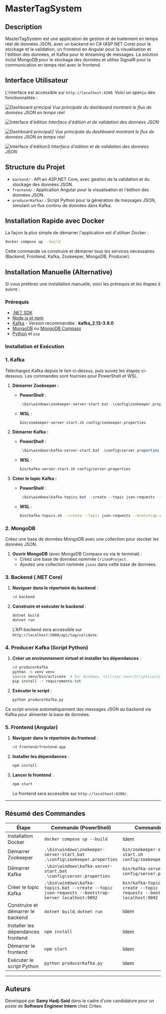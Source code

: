 # MasterTagSystem

## Description

MasterTagSystem est une application de gestion et de traitement en temps réel de données JSON, avec un backend en C# (ASP.NET Core) pour le stockage et la validation, un frontend en Angular pour la visualisation et l'édition des données, et Kafka pour le streaming de messages. La solution inclut MongoDB pour le stockage des données et utilise SignalR pour la communication en temps réel avec le frontend.

## Interface Utilisateur

L'interface est accessible sur `http://localhost:4200`. Voici un aperçu des fonctionnalités :

![Dashboard principal](./assets/1.png)
*Vue principale du dashboard montrant le flux de données JSON en temps réel*

![Interface d'édition](./assets/2.png)
*Interface d'édition et de validation des données JSON*

![Dashboard principal2](./assets/3.png)
*Vue principale du dashboard montrant le flux de données JSON en temps réel*

![Interface d'édition3](./assets/4.png)
*Interface d'édition et de validation des données JSON*

## Structure du Projet

- `backend/` : API en ASP.NET Core, avec gestion de la validation et du stockage des données JSON.
- `frontend/` : Application Angular pour la visualisation et l'édition des données JSON.
- `producerKafka/` : Script Python pour la génération de messages JSON, simulant un flux continu de données dans Kafka.

## Installation Rapide avec Docker

La façon la plus simple de démarrer l'application est d'utiliser Docker :

```bash
docker compose up --build
```

Cette commande va construire et démarrer tous les services nécessaires (Backend, Frontend, Kafka, Zookeeper, MongoDB, Producer).

## Installation Manuelle (Alternative)

Si vous préférez une installation manuelle, voici les prérequis et les étapes à suivre :

### Prérequis

- [.NET SDK](https://dotnet.microsoft.com/download)
- [Node.js et npm](https://nodejs.org/)
- [Kafka](https://kafka.apache.org/downloads) - Version recommandée : **kafka_2.13-3.9.0**
- [MongoDB](https://www.mongodb.com/try/download/community) ou [MongoDB Compass](https://www.mongodb.com/try/download/compass)
- [Python](https://www.python.org/downloads/) et `pip`

### Installation et Exécution

### 1. Kafka

Téléchargez Kafka depuis le lien ci-dessus, puis suivez les étapes ci-dessous. Les commandes sont fournies pour PowerShell et WSL.

1. **Démarrer Zookeeper :**
   - **PowerShell** : 
     ```powershell
     .\bin\windows\zookeeper-server-start.bat .\config\zookeeper.properties
     ```
   - **WSL** : 
     ```bash
     bin/zookeeper-server-start.sh config/zookeeper.properties
     ```

2. **Démarrer Kafka :**
   - **PowerShell** : 
     ```powershell
     .\bin\windows\kafka-server-start.bat .\config\server.properties
     ```
   - **WSL** : 
     ```bash
     bin/kafka-server-start.sh config/server.properties
     ```

3. **Créer le topic Kafka :**
   - **PowerShell** : 
     ```powershell
     .\bin\windows\kafka-topics.bat --create --topic json-requests --bootstrap-server localhost:9092
     ```
   - **WSL** : 
     ```bash
     bin/kafka-topics.sh --create --topic json-requests --bootstrap-server localhost:9092
     ```

### 2. MongoDB

Créez une base de données MongoDB avec une collection pour stocker les données JSON.

1. **Ouvrir MongoDB** (avec MongoDB Compass ou via le terminal) :
   - Créez une base de données nommée `CriteoProject`.
   - Ajoutez une collection nommée `jsons` dans cette base de données.

### 3. Backend (.NET Core)

1. **Naviguer dans le répertoire du backend** :
   ```bash
   cd backend
   ```

2. **Construire et exécuter le backend** :
   ```bash
   dotnet build
   dotnet run
   ```
   L'API backend sera accessible sur `http://localhost:5000/api/tag/validate`.

### 4. Producer Kafka (Script Python)

1. **Créer un environnement virtuel et installer les dépendances** :
   ```bash
   cd producerKafka
   python -m venv venv
   source venv/bin/activate  # Sur Windows, utilisez venv\Scripts\activate
   pip install -r requirements.txt
   ```

2. **Exécuter le script** :
   ```bash
   python producerKafka.py
   ```

Ce script envoie automatiquement des messages JSON au backend via Kafka pour alimenter la base de données.

### 5. Frontend (Angular)

1. **Naviguer dans le répertoire du frontend** :
   ```bash
   cd frontend/frontend-app
   ```

2. **Installer les dépendances** :
   ```bash
   npm install
   ```

3. **Lancer le frontend** :
   ```bash
   npm start
   ```
   Le frontend sera accessible sur `http://localhost:4200/`.

---

## Résumé des Commandes

| Étape            | Commande (PowerShell)                                                                                              | Commande (WSL)                                           |
|------------------|--------------------------------------------------------------------------------------------------------------------|----------------------------------------------------------|
| Installation Docker | `docker compose up --build` | Idem |
| Démarrer Zookeeper  | `.\bin\windows\zookeeper-server-start.bat .\config\zookeeper.properties`                                          | `bin/zookeeper-server-start.sh config/zookeeper.properties` |
| Démarrer Kafka      | `.\bin\windows\kafka-server-start.bat .\config\server.properties`                                                | `bin/kafka-server-start.sh config/server.properties`      |
| Créer le topic Kafka | `.\bin\windows\kafka-topics.bat --create --topic json-requests --bootstrap-server localhost:9092`                 | `bin/kafka-topics.sh --create --topic json-requests --bootstrap-server localhost:9092` |
| Construire et démarrer le backend | `dotnet build`, `dotnet run` | Idem |
| Installer les dépendances frontend | `npm install` | Idem |
| Démarrer le frontend | `npm start` | Idem |
| Exécuter le script Python | `python producerKafka.py` | Idem |

---

## Auteurs

Développé par **Samy Hadj-Said** dans le cadre d'une candidature pour un poste de **Software Engineer Intern** chez Criteo.